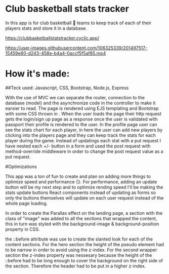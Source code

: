 # Club basketball stats tracker

In this app is for club basketball :basketball: teams to keep track of each of their players stats and store it in a database.

https://clubbasketballstatstracker.cyclic.app/

https://user-images.githubusercontent.com/106325339/201497517-15459e60-d243-458e-b4a4-0accf5f5af85.mp4

# How it's made:

##Teck used: Javascript, CSS, Bootstrap, Node.js, Express

With the use of MVC we can separate the router, connection to the database (model) and the asynchronize code in the controller to make it earsier to read.
The page is rendered using EJS templating and Bootstrap with some CSS thrown in . When the user loads the page their http request gets the login/sign up page as a response once the user is validated with passport their profile is rendered to the user. In the profile page user can see the stats chart for each player, in here the user can add new players by clicking into the players page and they can keep track the stats for each player during the game.
Instead of updatings each stat with a put request I have nested each +/- button in a form and used the post request with method-override middleware in order to change the post request value as a put request.

#Optimizations

This app was a ton of fun to create and plan on adding more things to optimize speed and performance :smirk:. For performance, adding an update button will be my next step and to optimize rending speed I'll be making the stats update buttons React components instead of updating as forms so only the buttons themselves will update on each user request instead of the whole page loading.

In order to create the Parallax effect on the landing page, a section with the class of "image" was added to all the sections that wrapped the content, this in turn was styled with the background-image & background-position property in CSS.

the ::before attribute was use to create the slanted look for each of the content sections. For the hero section the height of the pseudo element had to be narrow in order to avoid using the z-index. For the second wrapper section the z-index property was nessesary because the height of the ::before had to be long enough to cover the background on the right side of the section. Therefore the header had to be put in a higher z-index.
